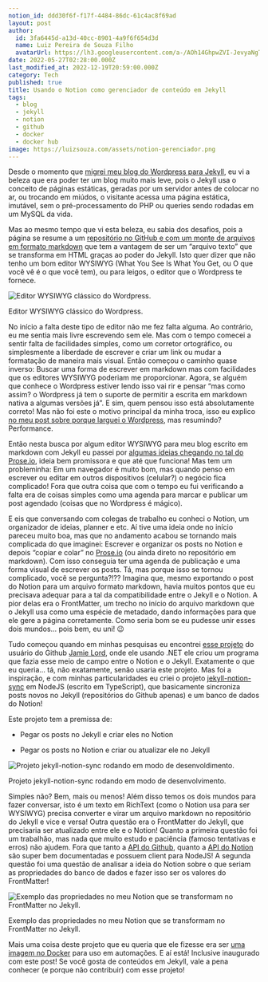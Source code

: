 ```yaml
---
notion_id: ddd30f6f-f17f-4484-86dc-61c4ac8f69ad
layout: post
author:
  id: 3fa6445d-a13d-40cc-8901-4a9f6f654d3d
  name: Luiz Pereira de Souza Filho
  avatarUrl: https://lh3.googleusercontent.com/a-/AOh14GhpwZVI-JevyaNgTdlrOT6YN20cI6V9Kxtq38Ij8AQ=s100
date: 2022-05-27T02:28:00.000Z
last_modified_at: 2022-12-19T20:59:00.000Z
category: Tech
published: true
title: Usando o Notion como gerenciador de conteúdo em Jekyll
tags:
  - blog
  - jekyll
  - notion
  - github
  - docker
  - docker hub
image: https://luizsouza.com/assets/notion-gerenciador.png
---
```


Desde o momento que [migrei meu blog do Wordpress para Jekyll](https://luizsouza.com/2018/10/11/larguei-o-wordpress/), eu vi a beleza que era poder ter um blog muito mais leve, pois o Jekyll usa o conceito de páginas estáticas, geradas por um servidor antes de colocar no ar, ou trocando em miúdos, o visitante acessa uma página estática, imutável, sem o pré-processamento do PHP ou queries sendo rodadas em um MySQL da vida.

Mas ao mesmo tempo que vi esta beleza, eu sabia dos desafios, pois a página se resume a um [repositório no GitHub e com um monte de arquivos em formato markdown](https://github.com/lpsouza/lpsouza.github.io/tree/main/_posts) que tem a vantagem de ser um “arquivo texto” que se transforma em HTML graças ao poder do Jekyll. Isto quer dizer que não tenho um bom editor WYSIWYG (What You See Is What You Get, ou O que você vê é o que você tem), ou para leigos, o editor que o Wordpress te fornece.

![Editor WYSIWYG clássico do Wordpress.](https://luizsouza.com/assets/wordpress-editor.png)

<span class="caption">Editor WYSIWYG clássico do Wordpress.</span>

No início a falta deste tipo de editor não me fez falta alguma. Ao contrário, eu me sentia mais livre escrevendo sem ele. Mas com o tempo comecei a sentir falta de facilidades simples, como um corretor ortográfico, ou simplesmente a liberdade de escrever e criar um link ou mudar a formatação de maneira mais visual. Então começou o caminho quase inverso: Buscar uma forma de escrever em markdown mas com facilidades que os editores WYSIWYG poderiam me proporcionar. Agora, se alguém que conhece o Wordpress estiver lendo isso vai rir e pensar “mas como assim? o Wordpress já tem o suporte de permitir a escrita em markdown nativa a algumas versões já”. E sim, quem pensou isso está absolutamente correto! Mas não foi este o motivo principal da minha troca, isso eu explico [no meu post sobre porque larguei o Wordpress](https://luizsouza.com/2018/10/11/larguei-o-wordpress/), mas resumindo? Performance.

Então nesta busca por algum editor WYSIWYG para meu blog escrito em markdown com Jekyll eu passei por [algumas ideias chegando no tal do Prose.io](https://luizsouza.com/2020/07/12/criando-posts-para-jekyll-usando-o-prose-io/), ideia bem promissora e que até que funciona! Mas tem um probleminha: Em um navegador é muito bom, mas quando penso em escrever ou editar em outros dispositivos (celular?) o negócio fica complicado! Fora que outra coisa que com o tempo eu fui verificando a falta era de coisas simples como uma agenda para marcar e publicar um post agendado (coisas que no Wordpress é mágico).

E eis que conversando com colegas de trabalho eu conheci o Notion, um organizador de ideias, planner e etc. Aí tive uma ideia onde no início pareceu muito boa, mas que no andamento acabou se tornando mais complicada do que imaginei: Escrever e organizar os posts no Notion e depois “copiar e colar” no [Prose.io](http://Prose.io) (ou ainda direto no repositório em markdown). Com isso conseguia ter uma agenda de publicação e uma forma visual de escrever os posts. Tá, mas porque isso se tornou complicado, você se pergunta?!?? Imagina que, mesmo exportando o post do Notion para um arquivo formato markdown, havia muitos pontos que eu precisava adequar para a tal da compatibilidade entre o Jekyll e o Notion. A pior delas era o FrontMatter, um trecho no início do arquivo markdown que o Jekyll usa como uma espécie de metadado, dando informações para que ele gere a página corretamente. Como seria bom se eu pudesse unir esses dois mundos… pois bem, eu uni! 😉

Tudo começou quando em minhas pesquisas eu encontrei [esse projeto](https://github.com/jamie-lord/NotionToJekyll) do usuário do Github [Jamie Lord](https://github.com/jamie-lord), onde ele usando .NET ele criou um programa que fazia esse meio de campo entre o Notion e o Jekyll. Exatamente o que eu queria… tá, não exatamente, senão usaria este projeto. Mas foi a inspiração, e com minhas particularidades eu criei o projeto [jekyll-notion-sync](https://github.com/lpsouza/jekyll-notion-sync) em NodeJS (escrito em TypeScript), que basicamente sincroniza posts novos no Jekyll (repositórios do Github apenas) e um banco de dados do Notion!

Este projeto tem a premissa de:

- Pegar os posts no Jekyll e criar eles no Notion

- Pegar os posts no Notion e criar ou atualizar ele no Jekyll

![Projeto jekyll-notion-sync rodando em modo de desenvoldimento.](https://luizsouza.com/assets/jekyll-notion-sync.png)

<span class="caption">Projeto jekyll-notion-sync rodando em modo de desenvolvimento.</span>

Simples não? Bem, mais ou menos! Além disso temos os dois mundos para fazer conversar, isto é um texto em RichText (como o Notion usa para ser WYSIWYG) precisa converter e virar um arquivo markdown no repositório do Jekyll e vice e versa! Outra questão era o FrontMatter do Jekyll, que precisaria ser atualizado entre ele e o Notion! Quanto a primeira questão foi um trabalhão, mas nada que muito estudo e paciência (famoso tentativas e erros) não ajudem. Fora que tanto a [API do Github](https://docs.github.com/en/rest), quanto a [API do Notion](https://developers.notion.com/) são super bem documentadas e possuem client para NodeJS! A segunda questão foi uma questão de analisar a ideia do Notion sobre o que seriam as propriedades do banco de dados e fazer isso ser os valores do FrontMatter!

![Exemplo das propriedades no meu Notion que se transformam no FrontMatter no Jekyll.](https://luizsouza.com/assets/propriedades-notion.png)

<span class="caption">Exemplo das propriedades no meu Notion que se transformam no FrontMatter no Jekyll.</span>

Mais uma coisa deste projeto que eu queria que ele fizesse era ser [uma imagem no Docker](https://hub.docker.com/r/lpsouza/jekyll-notion-sync) para uso em automações. E aí está! Inclusive inaugurado com este post! Se você gosta de conteúdos em Jekyll, vale a pena conhecer (e porque não contribuir) com esse projeto!

